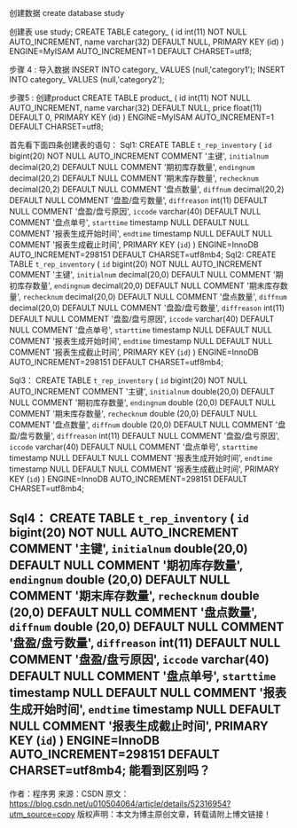 创建数据
	create database study



创建表
	use study;
	CREATE TABLE category_ (
  		id int(11) NOT NULL AUTO_INCREMENT,
  		name varchar(32) DEFAULT NULL,
  		PRIMARY KEY (id)
	) ENGINE=MyISAM AUTO_INCREMENT=1 DEFAULT CHARSET=utf8;



 步骤 4 : 导入数据
	INSERT INTO category_ VALUES (null,'category1');
	INSERT INTO category_ VALUES (null,'category2');
	

步骤5 : 创建product
CREATE TABLE product_ (
  		id int(11) NOT NULL AUTO_INCREMENT,
  		name varchar(32) DEFAULT NULL,
  		price float(11) DEFAULT 0,
  		PRIMARY KEY (id)
	) ENGINE=MyISAM AUTO_INCREMENT=1 DEFAULT CHARSET=utf8;







<!--SQL语句-->
首先看下面四条创建表的语句：
Sql1:
CREATE TABLE `t_rep_inventory` (
  `id` bigint(20) NOT NULL AUTO_INCREMENT COMMENT '主键',
  `initialnum` decimal(20,2) DEFAULT NULL COMMENT '期初库存数量',
  `endingnum` decimal(20,2) DEFAULT NULL COMMENT '期末库存数量',
  `rechecknum` decimal(20,2) DEFAULT NULL COMMENT '盘点数量',
  `diffnum` decimal(20,2) DEFAULT NULL COMMENT '盘盈/盘亏数量',
  `diffreason` int(11) DEFAULT NULL COMMENT '盘盈/盘亏原因',
  `iccode` varchar(40) DEFAULT NULL COMMENT '盘点单号',
  `starttime` timestamp NULL DEFAULT NULL COMMENT '报表生成开始时间',
  `endtime` timestamp NULL DEFAULT NULL COMMENT '报表生成截止时间',
  PRIMARY KEY (`id`)
) ENGINE=InnoDB AUTO_INCREMENT=298151 DEFAULT CHARSET=utf8mb4;
Sql2:
CREATE TABLE `t_rep_inventory` (
  `id` bigint(20) NOT NULL AUTO_INCREMENT COMMENT '主键',
  `initialnum` decimal(20,0) DEFAULT NULL COMMENT '期初库存数量',
  `endingnum` decimal(20,0) DEFAULT NULL COMMENT '期末库存数量',
  `rechecknum` decimal(20,0) DEFAULT NULL COMMENT '盘点数量',
  `diffnum` decimal(20,0) DEFAULT NULL COMMENT '盘盈/盘亏数量',
  `diffreason` int(11) DEFAULT NULL COMMENT '盘盈/盘亏原因',
  `iccode` varchar(40) DEFAULT NULL COMMENT '盘点单号',
  `starttime` timestamp NULL DEFAULT NULL COMMENT '报表生成开始时间',
  `endtime` timestamp NULL DEFAULT NULL COMMENT '报表生成截止时间',
  PRIMARY KEY (`id`)
) ENGINE=InnoDB AUTO_INCREMENT=298151 DEFAULT CHARSET=utf8mb4;

Sql3：
CREATE TABLE `t_rep_inventory` (
  `id` bigint(20) NOT NULL AUTO_INCREMENT COMMENT '主键',
  `initialnum` double(20,0) DEFAULT NULL COMMENT '期初库存数量',
  `endingnum` double (20,0) DEFAULT NULL COMMENT '期末库存数量',
  `rechecknum` double (20,0) DEFAULT NULL COMMENT '盘点数量',
  `diffnum` double (20,0) DEFAULT NULL COMMENT '盘盈/盘亏数量',
  `diffreason` int(11) DEFAULT NULL COMMENT '盘盈/盘亏原因',
  `iccode` varchar(40) DEFAULT NULL COMMENT '盘点单号',
  `starttime` timestamp NULL DEFAULT NULL COMMENT '报表生成开始时间',
  `endtime` timestamp NULL DEFAULT NULL COMMENT '报表生成截止时间',
  PRIMARY KEY (`id`)
) ENGINE=InnoDB AUTO_INCREMENT=298151 DEFAULT CHARSET=utf8mb4;

Sql4：
CREATE TABLE `t_rep_inventory` (
  `id` bigint(20) NOT NULL AUTO_INCREMENT COMMENT '主键',
  `initialnum` double(20,0) DEFAULT NULL COMMENT '期初库存数量',
  `endingnum` double (20,0) DEFAULT NULL COMMENT '期末库存数量',
  `rechecknum` double (20,0) DEFAULT NULL COMMENT '盘点数量',
  `diffnum` double (20,0) DEFAULT NULL COMMENT '盘盈/盘亏数量',
  `diffreason` int(11) DEFAULT NULL COMMENT '盘盈/盘亏原因',
  `iccode` varchar(40) DEFAULT NULL COMMENT '盘点单号',
  `starttime` timestamp NULL DEFAULT NULL COMMENT '报表生成开始时间',
  `endtime` timestamp NULL DEFAULT NULL COMMENT '报表生成截止时间',
  PRIMARY KEY (`id`)
) ENGINE=InnoDB AUTO_INCREMENT=298151 DEFAULT CHARSET=utf8mb4;
能看到区别吗？
--------------------- 
作者：程序男 
来源：CSDN 
原文：https://blog.csdn.net/u010504064/article/details/52316954?utm_source=copy 
版权声明：本文为博主原创文章，转载请附上博文链接！
